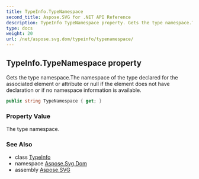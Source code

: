 ```yaml
---
title: TypeInfo.TypeNamespace
second_title: Aspose.SVG for .NET API Reference
description: TypeInfo TypeNamespace property. Gets the type namespace.The namespace of the type declared for the associated element or attribute or null if the element does not have declaration or if no namespace information is available
type: docs
weight: 20
url: /net/aspose.svg.dom/typeinfo/typenamespace/
---
```

## TypeInfo.TypeNamespace property

Gets the type namespace.The namespace of the type declared for the associated element or attribute or null if the element does not have declaration or if no namespace information is available.

```csharp
public string TypeNamespace { get; }
```

### Property Value

The type namespace.

### See Also

* class [TypeInfo](../)
* namespace [Aspose.Svg.Dom](../../../aspose.svg.dom/)
* assembly [Aspose.SVG](../../../)
